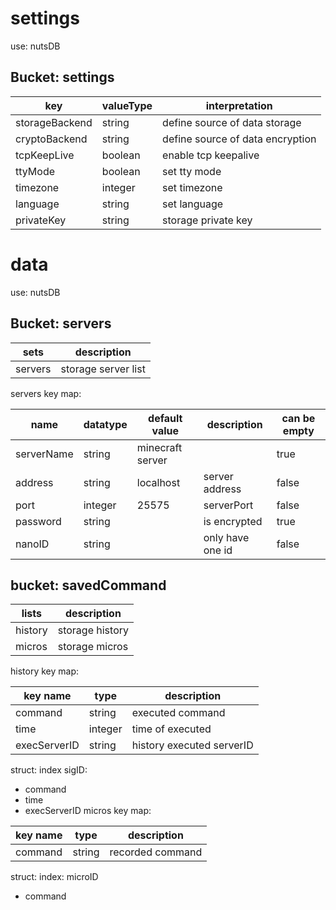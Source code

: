 # settings
use: nutsDB
## Bucket: settings
| key            | valueType | interpretation                   |
|----------------|-----------|----------------------------------|
| storageBackend | string    | define source of data storage    |
| cryptoBackend  | string    | define source of data encryption |
| tcpKeepLive    | boolean   | enable tcp keepalive             |
| ttyMode        | boolean   | set tty mode                     |
| timezone       | integer   | set timezone                     |
| language       | string    | set language                     |
| privateKey     | string    | storage private key              |
# data
use: nutsDB
## Bucket: servers
| sets    | description         |
|---------|---------------------|
| servers | storage server list |
servers key map:

| name       | datatype | default value    | description      | can be empty |
|------------|----------|------------------|------------------|--------------|
| serverName | string   | minecraft server |                  | true         |
| address    | string   | localhost        | server address   | false        |
| port       | integer  | 25575            | serverPort       | false        |
| password   | string   |                  | is encrypted     | true         |
| nanoID     | string   |                  | only have one id | false        |
## bucket: savedCommand
| lists   | description     |
|---------|-----------------|
| history | storage history |
| micros  | storage micros  |
history key map:

| key name     | type    | description               |
|--------------|---------|---------------------------|
| command      | string  | executed command          |
| time         | integer | time of executed          |
| execServerID | string  | history executed serverID |
struct:
index sigID:
- command
- time
- execServerID
micros key map:

| key name | type   | description      |
|----------|--------|------------------|
| command  | string | recorded command |
struct:
index: microID
- command